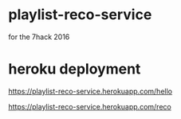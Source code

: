 # playlist-reco-service
for the 7hack 2016

# heroku deployment

https://playlist-reco-service.herokuapp.com/hello

https://playlist-reco-service.herokuapp.com/reco